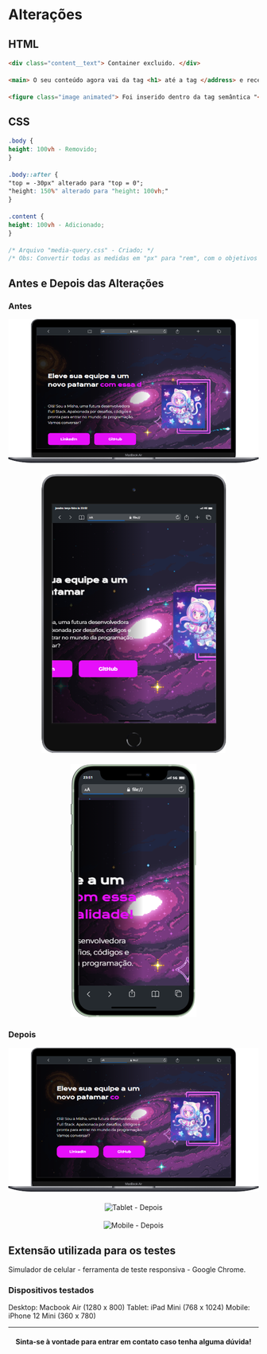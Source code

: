 # Alterações

## HTML

```HTML
<div class="content__text"> Container excluido. </div>

<main> O seu conteúdo agora vai da tag <h1> até a tag </address> e recebeu a class="content__text" </main>

<figure class="image animated"> Foi inserido dentro da tag semântica "<aside>" </figure>
```

## CSS

```CSS
.body {
height: 100vh - Removido;
}

.body::after {
"top = -30px" alterado para "top = 0";
"height: 150%" alterado para "height: 100vh;"
}

.content {
height: 100vh - Adicionado;
}

/* Arquivo "media-query.css" - Criado; */
/* Obs: Convertir todas as medidas em "px" para "rem", com o objetivos de ajudar na responsividade! */
```

## Antes e Depois das Alterações

### Antes
<div align="center"> 
  
![Desktop - Antes](src/images/Desktop%20-%20Antes.png)
####
![Tablet - Antes](src/images/Tablet%20-%20Antes.png)
####
![Mobile - Antes](src/images/Mobile%20-%20Antes.png)
</div>

### Depois
<div align="center"> 
  
![Desktop - Depois](src/images/Desktop%20-%20Depois.png)
####
![Tablet - Depois](src/images/)
####
![Mobile - Depois](Usrc/images/)
</div>

## Extensão utilizada para os testes

Simulador de celular - ferramenta de teste responsiva - Google Chrome.

### Dispositivos testados

Desktop: Macbook Air (1280 x 800)
Tablet: iPad Mini (768 x 1024)
Mobile: iPhone 12 Mini (360 x 780)

---
<div align="center"> 

#### Sinta-se à vontade para entrar em contato caso tenha alguma dúvida!
</div>
